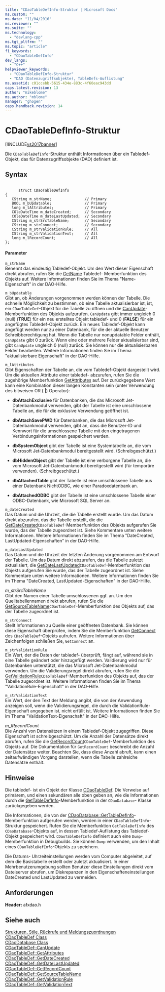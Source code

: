 ```yaml
---
title: "CDaoTableDefInfo-Struktur | Microsoft Docs"
ms.custom: ""
ms.date: "11/04/2016"
ms.reviewer: ""
ms.suite: ""
ms.technology: 
  - "devlang-cpp"
ms.tgt_pltfrm: ""
ms.topic: "article"
f1_keywords: 
  - "CDaoTableDefInfo"
dev_langs: 
  - "C++"
helpviewer_keywords: 
  - "CDaoTableDefInfo-Struktur"
  - "DAO (Datenzugriffsobjekte), TableDefs-Auflistung"
ms.assetid: c01ccebb-5615-434e-883c-4f60eac943dd
caps.latest.revision: 13
author: "mikeblome"
ms.author: "mblome"
manager: "ghogen"
caps.handback.revision: 14
---
```

# CDaoTableDefInfo-Struktur
[!INCLUDE[vs2017banner](../../assembler/inline/includes/vs2017banner.md)]

Die `CDaoTableDefInfo`\-Struktur enthält Informationen über ein Tabledef\-Objekt, das für Datenzugriffsobjekte \(DAO\) definiert ist.  
  
## Syntax  
  
```  
  
      struct CDaoTableDefInfo  
{  
   CString m_strName;               // Primary  
   BOOL m_bUpdatable;               // Primary  
   long m_lAttributes;              // Primary  
   COleDateTime m_dateCreated;      // Secondary  
   COleDateTime m_dateLastUpdated;  // Secondary  
   CString m_strSrcTableName;       // Secondary  
   CString m_strConnect;            // Secondary  
   CString m_strValidationRule;     // All  
   CString m_strValidationText;     // All  
   long m_lRecordCount;             // All  
};  
```  
  
#### Parameter  
 `m_strName`  
 Benennt das eindeutig Tabledef\-Objekt.  Um den Wert dieser Eigenschaft direkt abrufen, rufen Sie die [GetName](../Topic/CDaoTableDef::GetName.md) Tabledef\- Memberfunktion des Objekts auf.  Weitere Informationen finden Sie im Thema "Name\-Eigenschaft" in der DAO\-Hilfe.  
  
 `m_bUpdatable`  
 Gibt an, ob Änderungen vorgenommen werden können der Tabelle.  Die schnelle Möglichkeit zu bestimmen, ob eine Tabelle aktualisierbar ist, ist, ein `CDaoTableDef`\-Objekt für die Tabelle zu öffnen und die [CanUpdate](../Topic/CDaoTableDef::CanUpdate.md)\-Memberfunktion des Objekts aufzurufen.  `CanUpdate` gibt immer ungleich 0 \(null\) \(**TRUE**\) für ein neu erstelltes Objekt tabledef\- und 0 \(**FALSE**\) für ein angefügtes Tabledef\-Objekt zurück.  Ein neues Tabledef\-Objekt kann angefügt werden nur zu einer Datenbank, für die der aktuelle Benutzer Schreibberechtigung hat.  Wenn die Tabelle nur nonupdatable Felder enthält, `CanUpdate` gibt 0 zurück.  Wenn eine oder mehrere Felder aktualisierbar sind, gibt `CanUpdate` ungleich 0 \(null\) zurück.  Sie können nur die aktualisierbaren Felder bearbeiten.  Weitere Informationen finden Sie im Thema "aktualisierbare Eigenschaft" in der DAO\-Hilfe.  
  
 `m_lAttributes`  
 Gibt Eigenschaften der Tabelle an, die vom Tabledef\-Objekt dargestellt wird.  Um die aktuellen Attribute einer tabledef\- abzurufen, rufen Sie die zugehörige Memberfunktion [GetAttributes](../Topic/CDaoTableDef::GetAttributes.md) auf.  Der zurückgegebene Wert kann eine Kombination dieser langen Konstanten sein \(unter Verwendung des bitweisen OR \(  **&#124;**\) Operator\):  
  
-   **dbAttachExclusive** für Datenbanken, die das Microsoft Jet\-Datenbankmodul verwenden, gibt der Tabelle ist eine umschlossene Tabelle an, die für die exklusive Verwendung geöffnet ist.  
  
-   **dbAttachSavePWD** für Datenbanken, die das Microsoft Jet\-Datenbankmodul verwenden, gibt an, dass die Benutzer\-ID und Kennwort für die umschlossene Tabelle mit den eingetragenen Verbindungsinformationen gespeichert werden.  
  
-   **dbSystemObject** gibt der Tabelle ist eine Systemtabelle an, die vom Microsoft Jet\-Datenbankmodul bereitgestellt wird. \(Schreibgeschützt.\)  
  
-   **dbHiddenObject** gibt der Tabelle ist eine verborgene Tabelle an, die vom Microsoft Jet\-Datenbankmodul bereitgestellt wird \(für temporäre verwenden\). \(Schreibgeschützt.\)  
  
-   **dbAttachedTable** gibt der Tabelle ist eine umschlossene Tabelle aus einer Datenbank NichtODBC, wie einer Paradoxdatenbank an.  
  
-   **dbAttachedODBC** gibt der Tabelle ist eine umschlossene Tabelle einer ODBC\-Datenbank, wie Microsoft SQL Server an.  
  
 `m_dateCreated`  
 Das Datum und die Uhrzeit, die die Tabelle erstellt wurde.  Um das Datum direkt abzurufen, das die Tabelle erstellt, die die [GetDateCreated](../Topic/CDaoTableDef::GetDateCreated.md)`CDaoTableDef`\-Memberfunktion des Objekts aufgerufen Sie wurde, das der Tabelle zugeordnet ist.  Siehe Kommentare unten weitere Informationen.  Weitere Informationen finden Sie im Thema "DateCreated, LastUpdated\-Eigenschaften" in der DAO\-Hilfe.  
  
 `m_dateLastUpdated`  
 Das Datum und die Uhrzeit der letzten Änderung vorgenommen am Entwurf der Tabelle.  Um das Datum direkt abzurufen, das die Tabelle zuletzt aktualisiert, die [GetDateLastUpdated](../Topic/CDaoTableDef::GetDateLastUpdated.md)`CDaoTableDef`\-Memberfunktion des Objekts aufgerufen Sie wurde, das der Tabelle zugeordnet ist.  Siehe Kommentare unten weitere Informationen.  Weitere Informationen finden Sie im Thema "DateCreated, LastUpdated\-Eigenschaften" in der DAO\-Hilfe.  
  
 *m\_strSrcTableName*  
 Gibt den Namen einer Tabelle umschlossenen ggf. an.  Um den Quelltabellennamen direkt abrufen, rufen Sie die [GetSourceTableName](../Topic/CDaoTableDef::GetSourceTableName.md)`CDaoTableDef`\-Memberfunktion des Objekts auf, das der Tabelle zugeordnet ist.  
  
 `m_strConnect`  
 Stellt Informationen zu Quelle einer geöffneten Datenbank.  Sie können diese Eigenschaft überprüfen, indem Sie die Memberfunktion [GetConnect](../Topic/CDaoTableDef::GetConnect.md) des `CDaoTableDef`\-Objekts aufrufen.  Weitere Informationen über Zeichenfolgen schließen Sie, `GetConnect` an.  
  
 `m_strValidationRule`  
 Ein Wert, der die Daten der tabledef\- überprüft, fängt auf, während sie in eine Tabelle geändert oder hinzugefügt werden.  Validierung wird nur für Datenbanken unterstützt, die das Microsoft Jet\-Datenbankmodul verwenden.  Um die Validierungsregel direkt abrufen, rufen Sie die [GetValidationRule](../Topic/CDaoTableDef::GetValidationRule.md)`CDaoTableDef`\-Memberfunktion des Objekts auf, das der Tabelle zugeordnet ist.  Weitere Informationen finden Sie im Thema "ValidationRule\-Eigenschaft" in der DAO\-Hilfe.  
  
 `m_strValidationText`  
 Ein Wert, der den Text der Meldung angibt, die von der Anwendung anzeigen soll, wenn die Validierungsregel, die durch die ValidationRule\-Eigenschaft angegeben ist, nicht erfüllt ist.  Weitere Informationen finden Sie im Thema "ValidationText\-Eigenschaft" in der DAO\-Hilfe.  
  
 *m\_lRecordCount*  
 Die Anzahl von Datensätzen in einem Tabledef\-Objekt zugegriffen.  Diese Eigenschaft ist schreibgeschützt.  Um die Anzahl der Datensätze direkt abrufen, rufen Sie die [GetRecordCount](../Topic/CDaoTableDef::GetRecordCount.md)`CDaoTableDef`\-Memberfunktion des Objekts auf.  Die Dokumentation für `GetRecordCount` beschreibt die Anzahl der Datensätze weiter.  Beachten Sie, dass diese Anzahl abruft, kann einen zeitaufwändigen Vorgang darstellen, wenn die Tabelle zahlreiche Datensätze enthält.  
  
## Hinweise  
 Die tabledef\- ist ein Objekt der Klasse [CDaoTableDef](../../mfc/reference/cdaotabledef-class.md).  Die Verweise auf primärem, und einen sekundären alle oben geben an, wie die Informationen durch die [GetTableDefInfo](../Topic/CDaoDatabase::GetTableDefInfo.md)\-Memberfunktion in der `CDaoDatabase`\- Klasse zurückgegeben werden.  
  
 Die Informationen, die von der [CDaoDatabase::GetTableDefInfo](../Topic/CDaoDatabase::GetTableDefInfo.md)\-Memberfunktion aufgerufen werden, werden in einer `CDaoTableDefInfo`\-Struktur gespeichert.  Rufen Sie die Memberfunktion `GetTableDefInfo` des `CDaoDatabase`\-Objekts auf, in dessen Tabledef\-Auflistung das Tabledef\-Objekt gespeichert wird.  `CDaoTableDefInfo` definiert auch eine `Dump`\-Memberfunktion in Debugbuilds.  Sie können `Dump` verwenden, um den Inhalt eines `CDaoTableDefInfo`\-Objekts zu speichern.  
  
 Die Datums\- Uhrzeiteinstellungen werden vom Computer abgeleitet, auf dem die Basistabelle erstellt oder zuletzt aktualisiert.  In einer Mehrbenutzerumgebung sollten Benutzer diese Einstellungen direkt vom Dateiserver abrufen, um Diskrepanzen in den Eigenschafteneinstellungen DateCreated und LastUpdated zu vermeiden.  
  
## Anforderungen  
 **Header:** afxdao.h  
  
## Siehe auch  
 [Strukturen, Stile, Rückrufe und Meldungszuordnungen](../../mfc/reference/structures-styles-callbacks-and-message-maps.md)   
 [CDaoTableDef Class](../../mfc/reference/cdaotabledef-class.md)   
 [CDaoDatabase Class](../../mfc/reference/cdaodatabase-class.md)   
 [CDaoTableDef::CanUpdate](../Topic/CDaoTableDef::CanUpdate.md)   
 [CDaoTableDef::GetAttributes](../Topic/CDaoTableDef::GetAttributes.md)   
 [CDaoTableDef::GetDateCreated](../Topic/CDaoTableDef::GetDateCreated.md)   
 [CDaoTableDef::GetDateLastUpdated](../Topic/CDaoTableDef::GetDateLastUpdated.md)   
 [CDaoTableDef::GetRecordCount](../Topic/CDaoTableDef::GetRecordCount.md)   
 [CDaoTableDef::GetSourceTableName](../Topic/CDaoTableDef::GetSourceTableName.md)   
 [CDaoTableDef::GetValidationRule](../Topic/CDaoTableDef::GetValidationRule.md)   
 [CDaoTableDef::GetValidationText](../Topic/CDaoTableDef::GetValidationText.md)